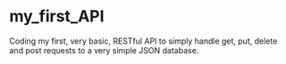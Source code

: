 # my_first_API
Coding my first, very basic, RESTful API to simply handle get, put, delete and post requests to a very simple JSON database.
